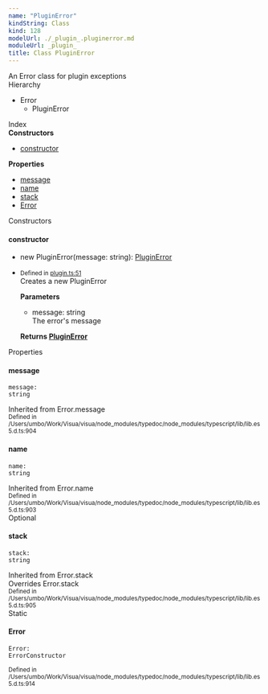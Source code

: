 ```yaml
---
name: "PluginError"
kindString: Class
kind: 128
modelUrl: ./_plugin_.pluginerror.md
moduleUrl: _plugin_
title: Class PluginError
---
```

<section class="tsd-panel tsd-comment">
<div class="pt-1 tsd-comment">
<div markdown="1">
An Error class for plugin exceptions
</div>
</div>
</section>


<section class="pt-2 tsd-panel tsd-hierarchy">
<div class="lead">Hierarchy</div>
<ul class="pl-3 tsd-hierarchy list-style-initial">
<li>
<span class="tsd-signature-type">Error</span>
<ul class="pl-3 tsd-hierarchy list-style-initial">
<li>
<span class="target">PluginError</span>

</li>
</ul>
</li>
</ul>

</section>





<section >
<div class="lead pb-2">Index</div>
<section class="tsd-panel tsd-index-panel">
<div class="tsd-index-content">
<section class="tsd-index-section ">
<strong>Constructors</strong>
<ul>
<li class="tsd-kind-constructor tsd-parent-kind-class"><a href="../_plugin_.pluginerror/#constructor" class="tsd-kind-icon">constructor</a></li>
</ul>
</section>
<section class="tsd-index-section ">
<strong>Properties</strong>
<ul>
<li class="tsd-kind-property tsd-parent-kind-class tsd-is-inherited"><a href="../_plugin_.pluginerror/#message" class="tsd-kind-icon">message</a></li>
<li class="tsd-kind-property tsd-parent-kind-class tsd-is-inherited"><a href="../_plugin_.pluginerror/#name" class="tsd-kind-icon">name</a></li>
<li class="tsd-kind-property tsd-parent-kind-class tsd-is-overwrite tsd-is-inherited"><a href="../_plugin_.pluginerror/#stack" class="tsd-kind-icon">stack</a></li>
<li class="tsd-kind-property tsd-parent-kind-class tsd-is-static"><a href="../_plugin_.pluginerror/#error" class="tsd-kind-icon">Error</a></li>
</ul>
</section>
</div>
</section>
</section>
<section>
<div class="lead">Constructors</div>
<section class="pb-4 pt-2 tsd-kind-constructor tsd-parent-kind-class">
<div class="d-flex flex-row">

<h4 id="constructor">constructor</h4>
</div>

<ul class="tsd-signatures tsd-kind-constructor tsd-parent-kind-class">
<li class="tsd-signature tsd-kind-icon">new <wbr>Plugin<wbr>Error<span class="tsd-signature-symbol">(</span>message<span class="tsd-signature-symbol">: </span><span class="tsd-signature-type">string</span><span class="tsd-signature-symbol">)</span><span class="tsd-signature-symbol">: </span><a href="../_plugin_.pluginerror/" class="tsd-signature-type">PluginError</a></li>
</ul>

<ul class="tsd-descriptions">
<li class="tsd-description">
<aside class="tsd-sources pb-2">
<div class="d-flex flex-column">
<small class="text-muted">Defined in <a href="https://github.com/umbopepato/visua/blob/dbefde1/src/plugin.ts#L51">plugin.ts:51</a></small>
</div>
</aside>
<div class="pt-1 tsd-comment">
<div markdown="1">
Creates a new PluginError
</div>
</div>


<strong>Parameters</strong>
<ul class="pl-3 pb-2 list-style-initial">
<li>
<div class="h6 mb-0">message: <span class="tsd-signature-type">string</span></div>

<div class="pt-1 tsd-comment">
<div markdown="1">
The error's message

</div>
</div>

</li>
</ul>

<strong>Returns <a href="../_plugin_.pluginerror/" class="tsd-signature-type">PluginError</a></strong>


</li>
</ul>

</section>
</section>
<section>
<div class="lead">Properties</div>
<section class="pb-4 pt-2 tsd-kind-property tsd-parent-kind-class tsd-is-inherited">
<div class="d-flex flex-row">

<h4 id="message">message</h4>
</div>

<code class="tsd-signature tsd-kind-icon">message<span class="tsd-signature-symbol">:</span> <span class="tsd-signature-type">string</span></code>

<aside class="tsd-sources pb-2">
<div>Inherited from Error.message</div>
<div class="d-flex flex-column">
<small class="text-muted">Defined in /Users/umbo/Work/Visua/visua/node_modules/typedoc/node_modules/typescript/lib/lib.es5.d.ts:904</small>
</div>
</aside>




</section>
<section class="pb-4 pt-2 tsd-kind-property tsd-parent-kind-class tsd-is-inherited">
<div class="d-flex flex-row">

<h4 id="name">name</h4>
</div>

<code class="tsd-signature tsd-kind-icon">name<span class="tsd-signature-symbol">:</span> <span class="tsd-signature-type">string</span></code>

<aside class="tsd-sources pb-2">
<div>Inherited from Error.name</div>
<div class="d-flex flex-column">
<small class="text-muted">Defined in /Users/umbo/Work/Visua/visua/node_modules/typedoc/node_modules/typescript/lib/lib.es5.d.ts:903</small>
</div>
</aside>




</section>
<section class="pb-4 pt-2 tsd-kind-property tsd-parent-kind-class tsd-is-overwrite tsd-is-inherited">
<div class="d-flex flex-row">
<div class="h4 pr-1"><span class="badge badge-primary">Optional</span></div>
<h4 id="stack">stack</h4>
</div>

<code class="tsd-signature tsd-kind-icon">stack<span class="tsd-signature-symbol">:</span> <span class="tsd-signature-type">string</span></code>

<aside class="tsd-sources pb-2">
<div>Inherited from Error.stack</div>
<div>Overrides Error.stack</div>
<div class="d-flex flex-column">
<small class="text-muted">Defined in /Users/umbo/Work/Visua/visua/node_modules/typedoc/node_modules/typescript/lib/lib.es5.d.ts:905</small>
</div>
</aside>




</section>
<section class="pb-4 pt-2 tsd-kind-property tsd-parent-kind-class tsd-is-static">
<div class="d-flex flex-row">
<div class="h4 pr-1"><span class="badge badge-primary">Static</span></div>
<h4 id="error">Error</h4>
</div>

<code class="tsd-signature tsd-kind-icon">Error<span class="tsd-signature-symbol">:</span> <span class="tsd-signature-type">ErrorConstructor</span></code>

<aside class="tsd-sources pb-2">
<div class="d-flex flex-column">
<small class="text-muted">Defined in /Users/umbo/Work/Visua/visua/node_modules/typedoc/node_modules/typescript/lib/lib.es5.d.ts:914</small>
</div>
</aside>




</section>
</section>
